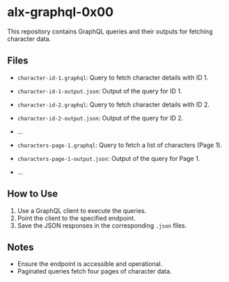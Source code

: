 # alx-graphql-0x00

This repository contains GraphQL queries and their outputs for fetching character data.

## Files

- `character-id-1.graphql`: Query to fetch character details with ID 1.
- `character-id-1-output.json`: Output of the query for ID 1.
- `character-id-2.graphql`: Query to fetch character details with ID 2.
- `character-id-2-output.json`: Output of the query for ID 2.
- ...

- `characters-page-1.graphql`: Query to fetch a list of characters (Page 1).
- `characters-page-1-output.json`: Output of the query for Page 1.
- ...

## How to Use

1. Use a GraphQL client to execute the queries.
2. Point the client to the specified endpoint.
3. Save the JSON responses in the corresponding `.json` files.

## Notes

- Ensure the endpoint is accessible and operational.
- Paginated queries fetch four pages of character data.